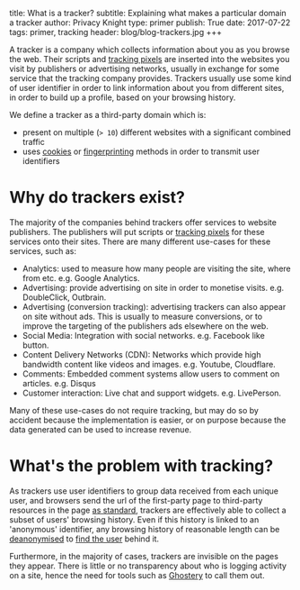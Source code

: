 title: What is a tracker?
subtitle: Explaining what makes a particular domain a  tracker 
author: Privacy Knight
type: primer
publish: True
date: 2017-07-22
tags: primer, tracking
header: blog/blog-trackers.jpg
+++


A tracker is a company which collects information about you as you browse the web. Their scripts and [tracking pixels](/reports/tracking_pixel.html) are inserted into the websites you visit by publishers or advertising networks, usually in exchange for some service that the tracking company provides. Trackers usually use some kind of user identifier in order to link information about you from different sites, in order to build up a profile, based on your browsing history.

We define a tracker as a third-party domain which is:

- present on multiple (`> 10`) different websites with a significant combined traffic
- uses [cookies](/reports/cookies.html) or [fingerprinting](/reports/fingerprinting.html) methods in order to transmit user identifiers
 

Why do trackers exist?
===

The majority of the companies behind trackers offer services to website publishers. The publishers will put scripts or [tracking pixels](/reports/tracking_pixel.html) for these services onto their sites. There are many different use-cases for these services, such as:

- Analytics: used to measure how many people are visiting the site, where from etc. e.g. Google Analytics.
- Advertising: provide advertising on site in order to monetise visits. e.g. DoubleClick, Outbrain.
- Advertising (conversion tracking): advertising trackers can also appear on site without ads. This is usually to measure conversions, or to improve the targeting of the publishers ads elsewhere on the web.
- Social Media: Integration with social networks. e.g. Facebook like button.
- Content Delivery Networks (CDN): Networks which provide high bandwidth content like videos and images. e.g. Youtube, Cloudflare.
- Comments: Embedded comment systems allow users to comment on articles. e.g. Disqus
- Customer interaction: Live chat and support widgets. e.g. LivePerson.
 
Many of these use-cases do not require tracking, but may do so by accident because the implementation is easier, or on purpose because the data generated can be used to increase revenue.
 
What's the problem with tracking?
===

As trackers use user identifiers to group data received from each unique user, and browsers send the url of the first-party page to third-party resources in the page [as standard](https://en.wikipedia.org/wiki/HTTP_referer), trackers are effectively able to collect a subset of users' browsing history. Even if this history is linked to an 'anonymous' identifier, any browsing history of reasonable length can be [deanonymised](http://randomwalker.info/publications/browsing-history-deanonymization.pdf) to [find the user](https://www.slideshare.net/jmpujol/data-collection-without-privacy-sideeffects-at-big2016-www-2016#20) behind it.

Furthermore, in the majority of cases, trackers are invisible on the pages they appear. There is little or no transparency about who is logging activity on a site, hence the need for tools such as [Ghostery](https://www.ghostery.com/) to call them out.
